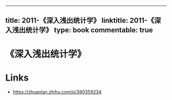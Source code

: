
---
title: 2011-《深入浅出统计学》
linktitle: 2011-《深入浅出统计学》
type: book
commentable: true
---

# 《深入浅出统计学》

# Links

- https://zhuanlan.zhihu.com/p/390359234

    